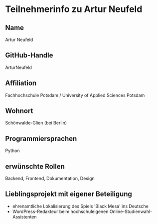 # Teilnehmerinfo zu Artur Neufeld

## Name
Artur Neufeld

## GitHub-Handle
ArturNeufeld

## Affiliation
Fachhochschule Potsdam / University of Applied Sciences Potsdam

## Wohnort
Schönwalde-Glien (bei Berlin)

## Programmiersprachen
Python

## erwünschte Rollen
Backend, Frontend, Dokumentation, Design

## Lieblingsprojekt mit eigener Beteiligung
- ehrenamtliche Lokalisierung des Spiels 'Black Mesa' ins Deutsche
- WordPress-Redakteur beim hochschuleigenen Online-Studienwahl-Assistenten